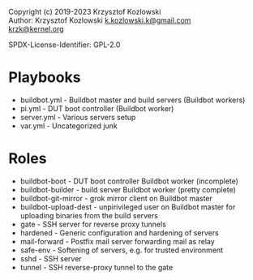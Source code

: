 Copyright (c) 2019-2023 Krzysztof Kozlowski  
Author: Krzysztof Kozlowski <k.kozlowski.k@gmail.com>  
                            <krzk@kernel.org>

SPDX-License-Identifier: GPL-2.0

# Playbooks

 - buildbot.yml - Buildbot master and build servers (Buildbot workers)
 - pi.yml - DUT boot controller (Buildbot worker)
 - server.yml - Various servers setup
 - var.yml - Uncategorized junk

# Roles

 - buildbot-boot - DUT boot controller Buildbot worker (incomplete)
 - buildbot-builder - build server Buildbot worker (pretty complete)
 - buildbot-git-mirror - grok mirror client on Buildbot master
 - buildbot-upload-dest - unpirivileged user on Buildbot master for uploading
   binaries from the build servers
 - gate - SSH server for reverse proxy tunnels
 - hardened - Generic configuration and hardening of servers
 - mail-forward - Postfix mail server forwarding mail as relay
 - safe-env - Softening of servers, e.g. for trusted environment
 - sshd - SSH server
 - tunnel - SSH reverse-proxy tunnel to the gate
